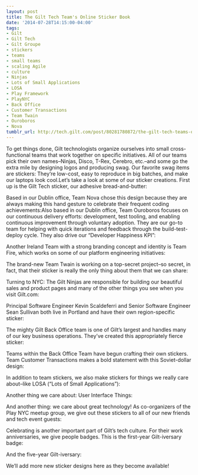```yaml
---
layout: post
title: The Gilt Tech Team's Online Sticker Book
date: '2014-07-28T14:15:00-04:00'
tags:
- Gilt
- Gilt Tech
- Gilt Groupe
- stickers
- teams
- small teams
- scaling Agile
- culture
- Ninjas
- Lots of Small Applications
- LOSA
- Play Framework
- PlayNYC
- Back Office
- Customer Transactions
- Team Twain
- Ouroboros
- Nova
tumblr_url: http://tech.gilt.com/post/80281780872/the-gilt-tech-teams-online-sticker-book
---
```

To get things done, Gilt technologists organize ourselves into small cross-functional teams that work together on specific initiatives. All of our teams pick their own names–Ninjas, Disco, T-Rex, Cerebro, etc.–and some go the extra mile by designing logos and producing swag. Our favorite swag items are stickers: They’re low-cost, easy to reproduce in big batches, and make our laptops look cool.Let’s take a look at some of our sticker creations. First up is the Gilt Tech sticker, our adhesive bread-and-butter:

Based in our Dublin office, Team Nova chose this design because they are always making this hand gesture to celebrate their frequent coding achievements:Also based in our Dublin office, Team Ouroboros focuses on our continuous delivery efforts: development, test tooling, and enabling continuous improvement through voluntary adoption. They are our go-to team for helping with quick iterations and feedback through the build-test-deploy cycle. They also drive our “Developer Happiness KPI”:



Another Ireland Team with a strong branding concept and identity is Team Fire, which works on some of our platform engineering initiatives:

The brand-new Team Twain is working on a top-secret project–so secret, in fact, that their sticker is really the only thing about them that we can share:


Turning to NYC: The Gilt Ninjas are responsible for building our beautiful sales and product pages and many of the other things you see when you visit Gilt.com:


Principal Software Engineer Kevin Scaldeferri and Senior Software Engineer Sean Sullivan both live in Portland and have their own region-specific sticker:


The mighty Gilt Back Office team is one of Gilt’s largest and handles many of our key business operations. They’ve created this appropriately fierce sticker:


Teams within the Back Office Team have begun crafting their own stickers. Team Customer Transactions makes a bold statement with this Soviet-dollar design:


In addition to team stickers, we also make stickers for things we really care about–like LOSA (“Lots of Small Applications”):

Another thing we care about: User Interface Things:

And another thing: we care about great technology! As co-organizers of the Play NYC meetup group, we give out these stickers to all of our new friends and tech event guests:


Celebrating is another important part of Gilt’s tech culture. For their work anniversaries, we give people badges. This is the first-year Gilt-iversary badge:

And the five-year Gilt-iversary:

We’ll add more new sticker designs here as they become available!
